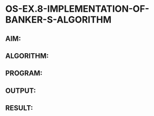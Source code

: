 # OS-EX.8-IMPLEMENTATION-OF-BANKER-S-ALGORITHM

## AIM:

## ALGORITHM:

## PROGRAM:

## OUTPUT:

## RESULT:
